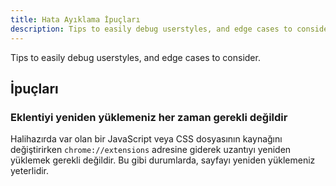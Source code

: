 ```yaml
---
title: Hata Ayıklama İpuçları
description: Tips to easily debug userstyles, and edge cases to consider.
---
```


Tips to easily debug userstyles, and edge cases to consider.

## İpuçları

### Eklentiyi yeniden yüklemeniz her zaman gerekli değildir

Halihazırda var olan bir JavaScript veya CSS dosyasının kaynağını değiştirirken `chrome://extensions` adresine giderek uzantıyı yeniden yüklemek gerekli değildir. Bu gibi durumlarda, sayfayı yeniden yüklemeniz yeterlidir.

<!-- TODO: use injectAsStyleElt for addons that need to be injected quickly to avoid flashes (such as dark modes) -->


<!-- ## Edge cases -->

<!-- None yet -->
